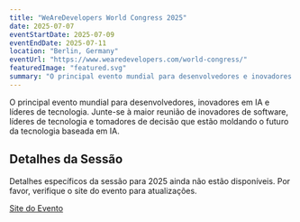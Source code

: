 ```yaml
---
title: "WeAreDevelopers World Congress 2025"
date: 2025-07-07
eventStartDate: 2025-07-09
eventEndDate: 2025-07-11
location: "Berlin, Germany"
eventUrl: "https://www.wearedevelopers.com/world-congress/"
featuredImage: "featured.svg"
summary: "O principal evento mundial para desenvolvedores e inovadores em IA em Berlim. Um grande encontro para inovadores de software e líderes de tecnologia que estão moldando o futuro da tecnologia impulsionada por IA."
---
```


O principal evento mundial para desenvolvedores, inovadores em IA e líderes de tecnologia. Junte-se à maior reunião de inovadores de software, líderes de tecnologia e tomadores de decisão que estão moldando o futuro da tecnologia baseada em IA.

## Detalhes da Sessão
Detalhes específicos da sessão para 2025 ainda não estão disponíveis. Por favor, verifique o site do evento para atualizações.

[Site do Evento](https://www.wearedevelopers.com/world-congress/)
